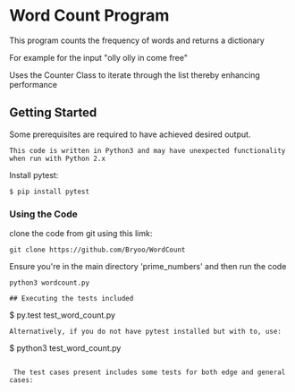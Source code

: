 # Word Count Program

This program counts the frequency of words and returns a dictionary

For example for the input "olly olly in come free"

Uses the Counter Class to iterate through the list thereby enhancing performance

## Getting Started

Some prerequisites are required to have achieved desired output.

    This code is written in Python3 and may have unexpected functionality when run with Python 2.x

Install pytest:
```
$ pip install pytest

```

### Using the Code

clone the code from git using this limk:
```
git clone https://github.com/Bryoo/WordCount
```
Ensure you're in the main directory 'prime_numbers' and then run the code
```
python3 wordcount.py

## Executing the tests included

```
$ py.test test_word_count.py
```
Alternatively, if you do not have pytest installed but with to, use:

```
$ python3 test_word_count.py
```

 The test cases present includes some tests for both edge and general cases:



